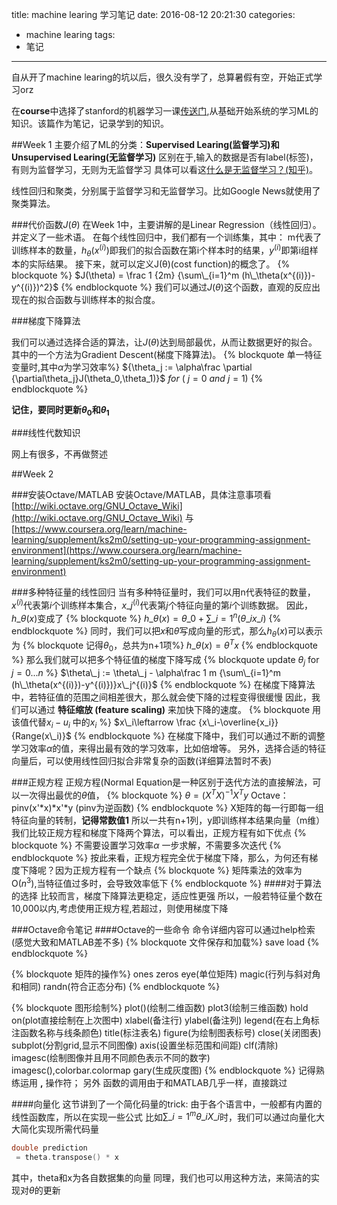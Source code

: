 title: machine learing 学习笔记
date: 2016-08-12 20:21:30
categories:
  - machine learing
tags:
  - 笔记
---

自从开了machine learing的坑以后，很久没有学了，总算暑假有空，开始正式学习orz

<!--more-->

在**course**中选择了stanford的机器学习一课[传送门][link1],从基础开始系统的学习ML的知识。该篇作为笔记，记录学到的知识。

##Week 1
主要介绍了ML的分类：**Supervised Learing(监督学习)**和**Unsupervised Learing(无监督学习)**
区别在于,输入的数据是否有label(标签)，有则为监督学习，无则为无监督学习
具体可以看这[什么是无监督学习？(知乎)][link2]。

线性回归和聚类，分别属于监督学习和无监督学习。比如Google News就使用了聚类算法。

###代价函数$J(\theta)$
在Week 1中，主要讲解的是Linear Regression（线性回归）。并定义了一些术语。
在每个线性回归中，我们都有一个训练集，其中：
m代表了训练样本的数量，$h_\theta(x^{(i)})$即我们的拟合函数在第i个样本时的结果，$y^{(i)}$即第i组样本的实际结果。
接下来，就可以定义J(θ)(cost function)的概念了。
{% blockquote %}
$J(\theta) = \frac 1 {2m} {\sum\_{i=1}^m (h\_\theta(x^{(i)})-y^{(i)})^2}$
{% endblockquote %}
我们可以通过$J(\theta)$这个函数，直观的反应出现在的拟合函数与训练样本的拟合度。


###梯度下降算法

我们可以通过选择合适的算法，让$J(\theta)$达到局部最优，从而让数据更好的拟合。
其中的一个方法为Gradient Descent(梯度下降算法)。
{% blockquote 单一特征变量时,其中$\alpha$为学习效率%}
${\theta_j := \alpha\frac \partial {\partial\theta_j}J(\theta_0,\theta_1)}$ $for$ ( $j = 0$ $and$ $j = 1$)
{% endblockquote %}

**记住，要同时更新$\theta_0$和$\theta_1$**

###线性代数知识

网上有很多，不再做赘述

##Week 2

###安装Octave/MATLAB
安装Octave/MATLAB，具体注意事项看[http://wiki.octave.org/GNU_Octave_Wiki](http://wiki.octave.org/GNU_Octave_Wiki)
与[https://www.coursera.org/learn/machine-learning/supplement/ks2m0/setting-up-your-programming-assignment-environment](https://www.coursera.org/learn/machine-learning/supplement/ks2m0/setting-up-your-programming-assignment-environment)

###多种特征量的线性回归
当有多种特征量时，我们可以用n代表特征的数量，$x^{(i)}$代表第$i$个训练样本集合，$x\_j^{(i)}$代表第$j$个特征向量的第$i$个训练数据。
因此，$h\_\theta(x)$变成了
{% blockquote %}
$h\_\theta(x) = \theta\_0 + \sum\_{i=1}^n(\theta\_ix\_i)$
{% endblockquote %}
同时，我们可以把$x$和$\theta$写成向量的形式，那么$h_\theta(x)$可以表示为
{% blockquote 记得$\theta_0$，总共为n+1项%}
$h\_\theta(x) = \theta^Tx$
{% endblockquote %}
那么我们就可以把多个特征值的梯度下降写成
{% blockquote update $\theta_j$ for $j=0...n$ %}
$\theta\_j := \theta\_j - \alpha\frac 1 m {\sum\_{i=1}^m (h\_\theta(x^{(i)})-y^{(i)})}x\_j^{(i)}$
{% endblockquote %}
在梯度下降算法中，若特征值的范围之间相差很大，那么就会使下降的过程变得很缓慢
因此，我们可以通过 **特征缩放 (feature scaling)** 来加快下降的速度。
{% blockquote 用该值代替$x_i-u_i$ 中的$x_i$ %}
$x\_i\leftarrow \frac {x\_i-\overline{x_i}} {Range(x\_i)}$
{% endblockquote %}
在梯度下降中，我们可以通过不断的调整学习效率$\alpha$的值，来得出最有效的学习效率，比如倍增等。
另外，选择合适的特征向量后，可以使用线性回归拟合非常复杂的函数(详细算法暂时不表)

###正规方程
正规方程(Normal Equation是一种区别于迭代方法的直接解法，可以一次得出最优的$\theta$值，
{% blockquote %}
$\theta = (X^TX)^{-1}X^Ty$
Octave：pinv(x'\*x)\*x'\*y (pinv为逆函数)
{% endblockquote %}
X矩阵的每一行即每一组特征向量的转制，**记得常数值1**
所以一共有n+1列，y即训练样本结果向量（m维）
我们比较正规方程和梯度下降两个算法，可以看出，正规方程有如下优点
{% blockquote %}
不需要设置学习效率$\alpha$
一步求解，不需要多次迭代
{% endblockquote %}
按此来看，正规方程完全优于梯度下降，那么，为何还有梯度下降呢？因为正规方程有一个缺点
{% blockquote %}
矩阵乘法的效率为O($n^3$),当特征值过多时，会导致效率低下
{% endblockquote %}
####对于算法的选择
比较而言，梯度下降算法更稳定，适应性更强
所以，一般若特征量个数在10,000以内,考虑使用正规方程,若超过，则使用梯度下降

###Octave命令笔记
####Octave的一些命令
命令详细内容可以通过help检索(感觉大致和MATLAB差不多)
{% blockquote 文件保存和加载%}
 save load
{% endblockquote %}

{% blockquote 矩阵的操作%}
 ones zeros eye(单位矩阵) magic(行列与斜对角和相同) randn(符合正态分布)
{% endblockquote %}

{% blockquote 图形绘制%}
 plot()(绘制二维函数) plot3(绘制三维函数) hold on(plot直接绘制在上次图中)
        xlabel(备注行) ylabel(备注列)
        legend(在右上角标注函数名称与线条颜色) title(标注表名) figure(为绘制图表标号)
        close(关闭图表) subplot(分割grid,显示不同图像)
        axis(设置坐标范围和间距) clf(清除) imagesc(绘制图像并且用不同颜色表示不同的数字)
        imagesc(),colorbar.colormap gary(生成灰度图)
{% endblockquote %}
记得熟练运用 **,** 操作符；
另外
函数的调用由于和MATLAB几乎一样，直接跳过

####向量化
这节讲到了一个简化码量的trick: 由于各个语言中，一般都有内置的线性函数库，所以在实现一些公式
比如$\sum\_{i=1}^m {\theta\_iX\_i}$时，我们可以通过向量化大大简化实现所需代码量
```cpp
double prediction
 = theta.transpose() * x
```
其中，theta和x为各自数据集的向量
同理，我们也可以用这种方法，来简洁的实现对$\theta$的更新

[link1]:https://www.coursera.org/learn/machine-learning/home/welcome
[link2]:http://www.zhihu.com/question/23194489
